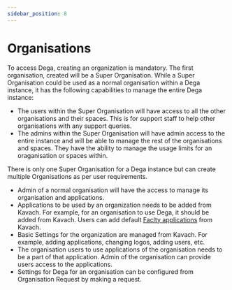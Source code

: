 ```yaml
---
sidebar_position: 8
---
```


# Organisations

To access Dega, creating an organization is mandatory. The first organisation, created will be a Super Organisation. While a Super Organisation could be used as a normal organisation within a Dega instance, it has the following capabilities to manage the entire Dega instance:

- The users within the Super Organisation will have access to all the other organisations and their spaces. This is for support staff to help other organisations with any support queries.
- The admins within the Super Organisation will have admin access to the entire instance and will be able to manage the rest of the organisations and spaces. They have the ability to manage the usage limits for an oraganisation or spaces within.

There is only one Super Organisation for a Dega instance but can create multiple Organisations as per user requirements.

- Admin of a normal organisation will have the access to manage its organisation and applications.
- Applications to be used by an organization needs to be added from Kavach. For example, for an organisation to use Dega, it should be added from Kavach. Users can add default [Faclty applications](/docs/ecosystem/projects) from Kavach.
- Basic Settings for the organization are managed from Kavach. For example, adding applications, changing logos, adding users, etc.
- The organisation users to use applications of the organisation needs to be a part of that application. Admin of the organisation can provide users access to the applications.
- Settings for Dega for an organisation can be configured from Organisation Request by making a request.
